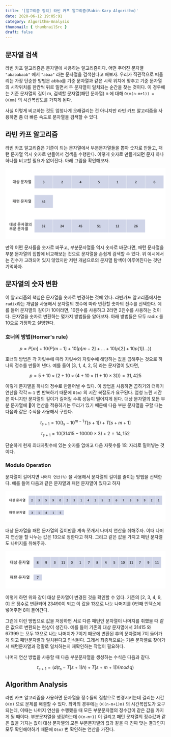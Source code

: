 ```yaml
---
title: '[알고리즘 정리] 라빈 카프 알고리즘(Rabin-Karp Algorithm)'
date: 2020-06-12 19:05:91
category: Algorithm-Analysis
thumbnail: { thumbnailSrc }
draft: false
---
```


## 문자열 검색

라빈 카프 알고리즘은 문자열에 사용하는 알고리즘이다. 어떤 주어진 문자열 `"abababaab"` 에서 `"abaa"` 라는 문자열을 검색한다고 해보자. 우리가 직관적으로 떠올리는 가장 단순한 방법은 abba를 기준 문자열과 같은 시작 위치에 맞추고 기준 문자열의 시작위치를 한칸씩 뒤로 밀면서 두 문자열이 일치되는 순간을 찾는 것이다. 이 경우에는 기준 문자열의 길이 m, 검색할 문자열(패턴 문자열) n 에 대해 `O(m(n-m+1)) = O(nm)` 의 시간복잡도를 가지게 된다.

사실 이렇게 비교하는 것도 엄청나게 오래걸리는 건 아니지만 라빈 카프 알고리즘을 사용하면 좀 더 빠른 속도로 문자열을 검색할 수 있다.

## 라빈 카프 알고리즘

라빈 카프 알고리즘은 기준이 되는 문자열에서 부분문자열들을 뽑아 숫자로 만들고, 패턴 문자열 역시 숫자로 만들어서 검색을 수행한다. 이렇게 숫자로 만들게되면 문자 하나하나를 비교할 필요가 없어진다. 아래 그림을 확인해보자.

![](../assets/post_images/rabinkarp/1.png)

만약 어떤 문자들을 숫자로 바꾸고, 부분문자열들 역시 숫자로 바꾼다면, 패턴 문자열을 부분 문자열의 집합에 비교해보는 것으로 문자열을 손쉽게 검색할 수 있다. 위 예시에서는 진수가 고려되어 있지 않았지만 저런 개념으로의 문자열 탐색이 이루어진다는 것만 기억하자.

## 문자열의 숫자 변환

이 알고리즘의 핵심은 문자열을 숫자로 변경하는 것에 있다. 라빈카프 알고리즘에서는 `radix`라는 개념을 사용해서 문자열의 갯수에 따라 변환할 숫자의 진수를 선택한다. 예를 들어 문자열의 길이가 10이라면, 10진수를 사용하고 2라면 2진수를 사용하는 것이다. 문자열을 숫자로 변환하는 몇가지 방법들을 알아보자. 아래 방법들은 모두 radix 를 10으로 가정하고 설명한다.

### 호너의 방법(Horner's rule)

$$
p = P[m] + 10(P[m-1] + 10(p[m-2]+ ... + 10(p[2]+ 10p[1])...))
$$

호너의 방법은 각 자릿수에 따라 자릿수와 자릿수에 해당하는 값을 곱해주는 것으로 하나의 정수를 만들어 낸다. 예를 들어 [3, 1, 4, 2, 5] 라는 문자열이 있다면,

$$
p = 5 + 10 \times (2+10 \times (4+10 \times (1+10 \times 3))) = 31,425
$$

이렇게 문자열을 하나의 정수로 만들어낼 수 있다. 이 방법을 사용하면 곱하기와 더하기 연산을 각각 `m-1` 번 반복하기 때문에 `Օ(m)` 의 시간 복잡도가 요구된다. 엄청 느린 시간은 아니지만 문자열의 길이가 길어질 수록 성능이 떨어지게 된다. 대상 문자열의 모든 부분 문자열에 이 연산을 적용하기는 무리가 있기 때문에 다음 부분 문자열을 구할 때는 다음과 같은 수식을 사용해서 구한다.

$$
t_{s+1} = 10(t_s - 10 ^ {m-1} T[s+1]) + T[s + m + 1]
$$

$$
t_{s+1} = 10(31415 - 10000 \times 3) + 2 = 14,152
$$

단순하게 현재 최대자릿수에 있는 숫자를 없애고 다음 자릿수를 1의 자리로 밀어넣는 것이다.

### Modulo Operation

문자열이 길어지면 `나머지 연산(%)` 을 사용해서 문자열의 길이를 줄이는 방법을 선택한다. 예를 들어 다음과 같은 문자열과 패턴 문자열이 있다고 하자

![](../assets/post_images/rabinkarp/2.png)

대상 문자열을 패턴 문자열의 길이만큼 계속 쪼개서 나머지 연산을 취해주자. 이때 나머지 연산을 할 나누는 값은 13으로 정한다고 하자. 그리고 같은 값을 가지고 패턴 문자열도 나머지를 취해주자.

![](../assets/post_images/rabinkarp/3.png)

이렇게 하면 위와 같이 대상 문자열이 변경된 것을 확인할 수 있다. 기존의 [2, 3, 4, 9, 0] 은 정수로 변환되어 23490이 되고 이 값을 13으로 나눈 나머지를 0번째 인덱스에 넣어주면 8이 들어간다.

그런데 이런 방법으로 값을 저장하면 서로 다른 패턴인 문자열이 나머지를 취했을 때 같은 값으로 변환되는 현상이 생긴다. 예를 들어 기존의 대상 문자열에서 31415 와 67399 는 모두 13으로 나눈 나머지가 7이기 때문에 변환된 후의 문자열에 7이 들어가게 되고 패턴문자열과 일치된다고 인식된다. 그래서 최종적으로는 기존 문자열로 찾아가서 패턴문자열과 정말로 일치하는지 재확인하는 작업이 필요하다.

나머지 연산 방법을 사용할 때 다음 부분문자열을 생성하는 수식은 다음과 같다.

$$
t_{s+1} = (d(t_s - T[s+1]h) + T[s+m+1])(mod \, q)
$$

## Algorithm Analysis

라빈 카프 알고리즘을 사용하면 문자열을 정수들의 집합으로 변경시키는데 걸리는 시간 `Օ(m)` 으로 문제를 해결할 수 있다. 최악의 경우에는 `Օ((n-m+1)m)` 의 시간복잡도가 요구되는데, 이때는 나머지 연산을 수행했을 때 모든 부분문자열의 정수값이 같은 값을 가지게 될 때이다. 부분문자열을 생겅하는데 `Օ(n-m+1)` 이 걸리고 패턴 문자열의 정수값과 같은 값을 가지는 값이 대상 문자열의 모든 부분문자열의 값과 같을 때 진짜 맞는 결과인지 모두 확인해야하기 때문에 `Օ(m)` 번 확인하는 연산을 가진다.
